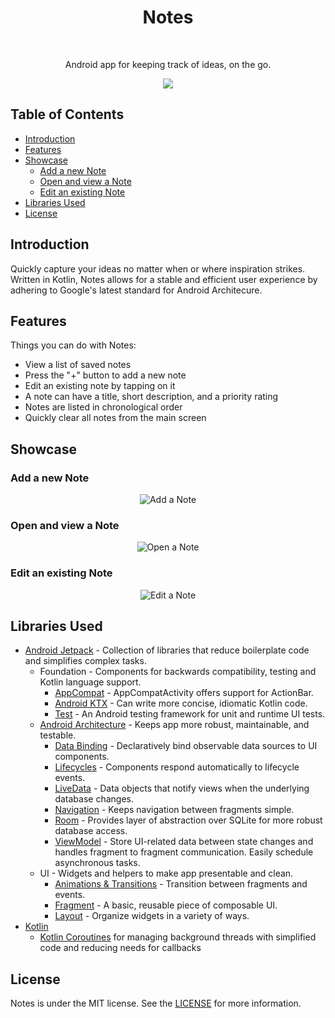 <h1 align="center"> Notes </h1> <br>

<p align="center">
  Android app for keeping track of ideas, on the go.
</p>

<p align="center">
  <img src="https://user-images.githubusercontent.com/26352502/56065548-29fab900-5d43-11e9-80d7-f16ab3b97061.gif">
</p>

## Table of Contents
* [Introduction](#introduction)
* [Features](#features)
* [Showcase](#showcase)
  * [Add a new Note](#add-a-new-note)
  * [Open and view a Note](#open-and-view-a-note)
  * [Edit an existing Note](#edit-an-existing-note)
* [Libraries Used](#libraries-used)
* [License](*license)

## Introduction
Quickly capture your ideas no matter when or where inspiration strikes. Written in Kotlin, Notes allows for a stable and 
efficient user experience by adhering to Google's latest standard for Android Architecure. 

## Features
Things you can do with Notes:
* View a list of saved notes
* Press the "+" button to add a new note
* Edit an existing note by tapping on it
* A note can have a title, short description, and a priority rating
* Notes are listed in chronological order
* Quickly clear all notes from the main screen

## Showcase

### Add a new Note
<p align="center">
  <img src="https://user-images.githubusercontent.com/26352502/54404054-a51b7180-46a8-11e9-9a83-606bce51ea0c.gif" alt="Add a Note">
</p>

### Open and view a Note
<p align="center">
  <img src="https://user-images.githubusercontent.com/26352502/54402838-08ef6b80-46a4-11e9-8792-83dde17ed0b3.gif" alt="Open a Note">
</p>

### Edit an existing Note
<p align="center">
  <img src="https://user-images.githubusercontent.com/26352502/54403855-f119e680-46a7-11e9-8022-45ebcb189fb3.gif" alt="Edit a Note">
</p>

## Libraries Used

* [Android Jetpack][0] - Collection of libraries that reduce boilerplate code and simplifies complex tasks.
  * Foundation - Components for backwards compatibility, testing and Kotlin language support.
    * [AppCompat][1] - AppCompatActivity offers support for ActionBar.
    * [Android KTX][2] - Can write more concise, idiomatic Kotlin code.
    * [Test][3] - An Android testing framework for unit and runtime UI tests.
  * [Android Architecture][4] - Keeps app more robust, maintainable, and testable.
    * [Data Binding][5] - Declaratively bind observable data sources to UI components.
    * [Lifecycles][6] - Components respond automatically to lifecycle events.
    * [LiveData][7] - Data objects that notify views when the underlying database changes.
    * [Navigation][8] - Keeps navigation between fragments simple.
    * [Room][9] - Provides layer of abstraction over SQLite for more robust database access.
    * [ViewModel][10] - Store UI-related data between state changes and handles fragment to fragment communication. Easily schedule asynchronous tasks.
  * UI - Widgets and helpers to make app presentable and clean.
    * [Animations & Transitions][11] - Transition between fragments and events.
    * [Fragment][12] - A basic, reusable piece of composable UI.
    * [Layout][13] - Organize widgets in a variety of ways. 
* [Kotlin][20]
  * [Kotlin Coroutines][21] for managing background threads with simplified code and reducing needs for callbacks

[0]: https://developer.android.com/jetpack
[1]: https://developer.android.com/topic/libraries/support-library/packages#v7-appcompat
[2]: https://developer.android.com/kotlin/ktx
[3]: https://developer.android.com/training/testing/
[4]: https://developer.android.com/topic/libraries/architecture
[5]: https://developer.android.com/topic/libraries/data-binding/
[6]: https://developer.android.com/topic/libraries/architecture/lifecycle
[7]: https://developer.android.com/topic/libraries/architecture/livedata
[8]: https://developer.android.com/topic/libraries/architecture/navigation/
[9]: https://developer.android.com/topic/libraries/architecture/room
[10]: https://developer.android.com/topic/libraries/architecture/viewmodel
[11]: https://developer.android.com/training/animation/
[12]: https://developer.android.com/guide/components/fragments
[13]: https://developer.android.com/guide/topics/ui/declaring-layout
[20]: https://kotlinlang.org/
[21]: https://kotlinlang.org/docs/reference/coroutines-overview.html

## License
Notes is under the MIT license. See the [LICENSE](LICENSE) for more information.
